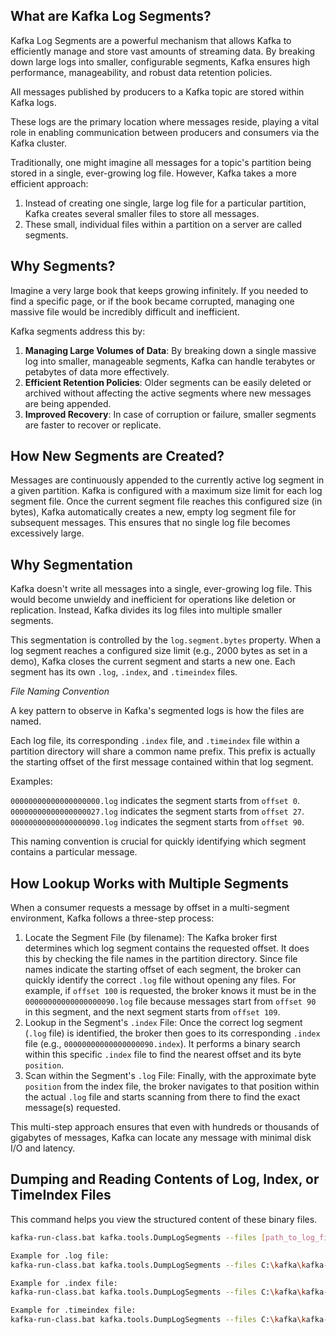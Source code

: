 ## **What are Kafka Log Segments?**
Kafka Log Segments are a powerful mechanism that allows Kafka to efficiently manage and store vast amounts of streaming data. By breaking down large logs into smaller, configurable segments, Kafka ensures high performance, manageability, and robust data retention policies.

All messages published by producers to a Kafka topic are stored within Kafka logs.

These logs are the primary location where messages reside, playing a vital role in enabling communication between producers and consumers via the Kafka cluster.

Traditionally, one might imagine all messages for a topic's partition being stored in a single, ever-growing log file. However, Kafka takes a more efficient approach:

   1.  Instead of creating one single, large log file for a particular partition, Kafka creates several smaller files to store all messages.
   2. These small, individual files within a partition on a server are called segments.

## **Why Segments?**

Imagine a very large book that keeps growing infinitely. If you needed to find a specific page, or if the book became corrupted, managing one massive file would be incredibly difficult and inefficient.

Kafka segments address this by:

   1. **Managing Large Volumes of Data**: By breaking down a single massive log into smaller, manageable segments, Kafka can handle terabytes or petabytes of data more effectively.
   2. **Efficient Retention Policies**: Older segments can be easily deleted or archived without affecting the active segments where new messages are being appended.
   3. **Improved Recovery**: In case of corruption or failure, smaller segments are faster to recover or replicate.

## **How New Segments are Created?**

Messages are continuously appended to the currently active log segment in a given partition.
Kafka is configured with a maximum size limit for each log segment file.
Once the current segment file reaches this configured size (in bytes), Kafka automatically creates a new, empty log segment file for subsequent messages. This ensures that no single log file becomes excessively large.


## **Why Segmentation**
Kafka doesn't write all messages into a single, ever-growing log file. This would become unwieldy and inefficient for operations like deletion or replication. Instead, Kafka divides its log files into multiple smaller segments.

This segmentation is controlled by the `log.segment.bytes` property.
When a log segment reaches a configured size limit (e.g., 2000 bytes as set in a demo), Kafka closes the current segment and starts a new one.
Each segment has its own `.log`, `.index`, and `.timeindex` files.

*File Naming Convention*

   A key pattern to observe in Kafka's segmented logs is how the files are named.

   Each log file, its corresponding `.index` file, and `.timeindex` file within a partition directory will share a common name prefix.
   This prefix is actually the starting offset of the first message contained within that log segment.

   Examples:

   `00000000000000000000.log` indicates the segment starts from `offset 0`.
   `00000000000000000027.log` indicates the segment starts from `offset 27`.
   `00000000000000000090.log` indicates the segment starts from `offset 90`.

   This naming convention is crucial for quickly identifying which segment contains a particular message.


## **How Lookup Works with Multiple Segments**
   When a consumer requests a message by offset in a multi-segment environment, Kafka follows a three-step process:

   1.  Locate the Segment File (by filename): The Kafka broker first determines which log segment contains the requested offset. It does this by checking the file names in the partition directory. Since file names indicate the starting offset of each segment, the broker can quickly identify the correct `.log` file without opening any files. For example, if `offset 100` is requested, the broker knows it must be in the `00000000000000000090.log` file because messages start from `offset 90` in this segment, and the next segment starts from `offset 109`.
   2.  Lookup in the Segment's `.index` File: Once the correct log segment (`.log` file) is identified, the broker then goes to its corresponding `.index` file (e.g., `00000000000000000090.index`). It performs a binary search within this specific `.index` file to find the nearest offset and its byte `position`.
   3.  Scan within the Segment's `.log` File: Finally, with the approximate byte `position` from the index file, the broker navigates to that position within the actual `.log` file and starts scanning from there to find the exact message(s) requested.

   This multi-step approach ensures that even with hundreds or thousands of gigabytes of messages, Kafka can locate any message with minimal disk I/O and latency.

## **Dumping and Reading Contents of Log, Index, or TimeIndex Files**
This command helps you view the structured content of these binary files.
```bash
kafka-run-class.bat kafka.tools.DumpLogSegments --files [path_to_log_file.log] --print-data-log

Example for .log file:
kafka-run-class.bat kafka.tools.DumpLogSegments --files C:\kafka\kafka-logs\my-topic-0\00000000000000000000.log --print-data-log

Example for .index file:
kafka-run-class.bat kafka.tools.DumpLogSegments --files C:\kafka\kafka-logs\my-topic-0\00000000000000000000.index --print-data-log

Example for .timeindex file:
kafka-run-class.bat kafka.tools.DumpLogSegments --files C:\kafka\kafka-logs\my-topic-0\00000000000000000000.timeindex --print-data-log
```